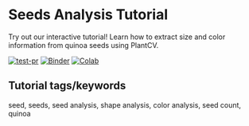 # Seeds Analysis Tutorial

Try out our interactive tutorial! Learn how to extract size and color information from quinoa seeds using PlantCV.

[![test-pr](https://github.com/danforthcenter/plantcv-tutorial-seeds/actions/workflows/ci-tests.yml/badge.svg)](https://github.com/danforthcenter/plantcv-tutorial-seeds/actions/workflows/ci-tests.yml)
[![Binder](https://mybinder.org/badge_logo.svg)](https://mybinder.org/v2/gh/danforthcenter/plantcv-tutorial-seeds/HEAD?labpath=index.ipynb)
[![Colab](https://colab.research.google.com/assets/colab-badge.svg)](https://colab.research.google.com/github/danforthcenter/plantcv-tutorial-seeds/blob/main/index-Colab.ipynb)

## Tutorial tags/keywords

seed, seeds, seed analysis, shape analysis, color analysis, seed count, quinoa


